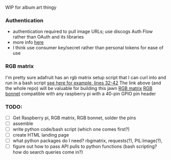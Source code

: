 WIP for album art thingy

### Authentication
- authentication required to pull image URLs; use discogs Auth Flow rather than OAuth and its libraries
- more info [here](https://www.discogs.com/developers/#page:authentication,header:authentication-discogs-auth-flow)
- I think use consumer key/secret rather than personal tokens for ease of use

### RGB matrix
I'm pretty sure adafruit has an rgb matrix setup script that I can curl into and run in a bash script
[see here for example, lines 32-42](https://github.com/ryanwa18/spotipi/blob/3acaf931d21adbdd54342e6cee137fb1f4cd9eda/setup.sh)
The link above (and the whole repo) will be valuable for building this jawn
[RGB matrix](https://www.adafruit.com/product/2026)
[RGB bonnet](https://www.adafruit.com/product/2026)
compatible with any raspberry pi with a 40-pin GPIO pin header

### TODO:
- [ ] Get Raspberry pi, RGB matrix, RGB bonnet, solder the pins
- [ ] assemble
- [ ] write python code/bash script (which one comes first?)
- [ ] create HTML landing page
- [ ] what python packages do I need? rbgmatrix, requests(?), PIL:Image(?),
- [ ] figure out how to pass API pulls to python functions (bash scripting? how do search queries come in?)

